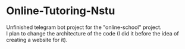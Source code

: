 # Online-Tutoring-Nstu
Unfinished telegram bot project for the "online-school" project.  
I plan to change the architecture of the code (I did it before the idea of ​​​​creating a website for it).
